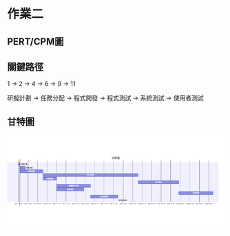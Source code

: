 # 作業二

## PERT/CPM圖

## 關鍵路徑
1 -> 2 -> 4 -> 6 -> 9 -> 11

研擬計劃 -> 任務分配 -> 程式開發 -> 程式測試 -> 系統測試 -> 使用者測試


## 甘特圖
![GATT](mermaid-diagram-20211017215037.png "甘特圖")

